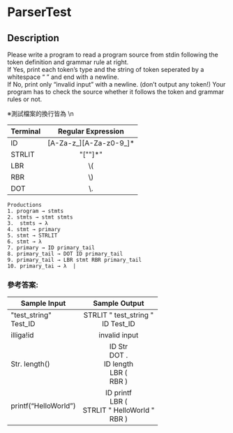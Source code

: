 # ParserTest  

## Description

  Please write a program to read a program source from stdin following the token definition 
and grammar rule at right.  
  If Yes, print each token’s type and the string of token seperated by a whitespace “ ” and 
end with a newline.   
  If No, print only “invalid input” with a newline. (don’t output any token!)
Your program has to check the source whether it follows the token and grammar rules or 
not.  

※測試檔案的換行皆為 \n

| Terminal  | Regular Expression | 
|-------|:-----:|
| ID   | [A-Za-z_][A-Za-z0-9_]* |
| STRLIT | "[""]*"  |
| LBR | \\( |
| RBR | \\) |
| DOT | \\. |
  
    Productions  
    1. program → stmts  
    2. stmts → stmt stmts  
    3.  stmts → λ  
    4. stmt → primary  
    5. stmt → STRLIT  
    6. stmt → λ  
    7. primary → ID primary_tail  
    8. primary_tail → DOT ID primary_tail  
    9. primary_tail → LBR stmt RBR primary_tail  
    10. primary_tai → λ  |
  
### 參考答案:
  
| **Sample Input** | **Sample Output** | 
|-------|:-----:|
| "test_string" <br /> Test_ID <br /> | STRLIT " test_string " <br /> ID Test_ID <br /> |
| illiga!id | invalid input |
| Str. length() | ID Str <br /> DOT . <br /> ID length <br /> LBR ( <br /> RBR ) <br /> |
| printf(“HelloWorld”) | ID printf  <br /> LBR (  <br /> STRLIT " HelloWorld "  <br /> RBR ) |
